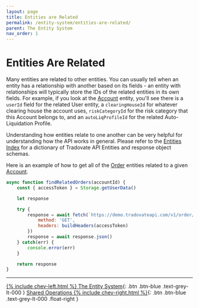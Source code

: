 ```yaml
---
layout: page
title: Entities are Related
permalink: /entity-system/entities-are-related/
parent: The Entity System
nav_order: 1
---
```


# Entities Are Related
Many entities are related to other entities. You can usually tell when an entity has a relationship with another based on its fields - an entity with relationships will typically store the IDs of the related entities in its own fields. For example, if you look at the [Account]({{site.baseurl}}/entity-system/entity-index/account) entity, you'll see there is a `userId` field for the related User entity, a `clearingHouseId` for whatever clearing house the account uses, `riskCategoryId` for the risk category that this Account belongs to, and an `autoLiqProfileId` for the related Auto-Liquidation Profile.

Understanding how entities relate to one another can be very helpful for understanding how the API works in general. Please refer to the [Entities Index]({{site.baseurl}}/entity-system/index) for a dictionary of Tradovate API Entities and response object schemas.

Here is an example of how to get all of the [Order]({{site.baseurl}}/entity-system/entity-index/Order) entities related to a given [Account]({{site.baseurl}}/entity-system/entity-index/Account).

```js
async function findRelatedOrders(accountId) {
    const { accessToken } = Storage.getUserData()

    let response

    try {
        response = await fetch(`https://demo.tradovateapi.com/v1/order/deps?masterid=${accountId}`, {
            method: 'GET',
            headers: buildHeaders(accessToken)
        })
        response = await response.json()
    } catch(err) {
        console.error(err)
    }

    return response
}
```

---

[{% include chev-left.html %} The Entity System]({{site.baseurl}}/entity-system){: .btn .btn-blue .text-grey-lt-000 }
[Shared Operations {% include chev-right.html %}]({{site.baseurl}}/entity-system/shared-ops){: .btn .btn-blue .text-grey-lt-000 .float-right }
